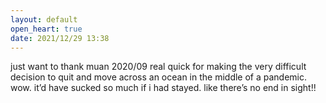 ```yaml
---
layout: default
open_heart: true
date: 2021/12/29 13:38
---
```


just want to thank muan 2020/09 real quick for making the very difficult decision to quit and move across an ocean in the middle of a pandemic. wow. it’d have sucked so much if i had stayed. like there’s no end in sight!!
